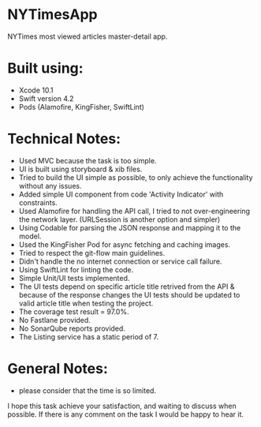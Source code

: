 # NYTimesApp
NYTimes most viewed articles master-detail app.

# Built using:
  - Xcode 10.1
  - Swift version 4.2
  - Pods (Alamofire, KingFisher, SwiftLint)

# Technical Notes:
  - Used MVC because the task is too simple.
  - UI is built using storyboard & xib files.
  - Tried to build the UI simple as possible, to only achieve the functionality without any issues.
  - Added simple UI component from code 'Activity Indicator' with constraints.
  - Used Alamofire for handling the API call, I tried to not over-engineering the network layer. (URLSession is another option and simpler)
  - Using Codable for parsing the JSON response and mapping it to the model.
  - Used the KingFisher Pod for async fetching and caching images.
  - Tried to respect the git-flow main guidelines.
  - Didn't handle the no internet connection or service call failure.
  - Using SwiftLint for linting the code.
  - Simple Unit/UI tests implemented.
  - The UI tests depend on specific article title retrived from the API & because of the response changes the UI tests should be updated to valid article title when testing the project.
  - The coverage test result = 97.0%.
  - No Fastlane provided.
  - No SonarQube reports provided.
  - The Listing service has a static period of 7.
  
# General Notes:
  - please consider that the time is so limited.
  

I hope this task achieve your satisfaction, and waiting to discuss when possible.
If there is any comment on the task I would be happy to hear it.
